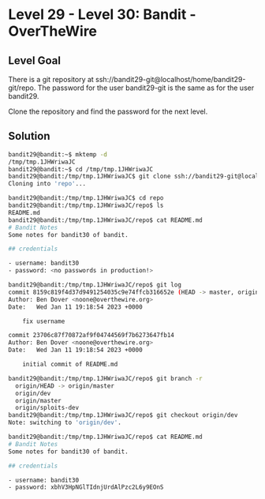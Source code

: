 # Level 29 - Level 30: Bandit - OverTheWire

## Level Goal

There is a git repository at ssh://bandit29-git@localhost/home/bandit29-git/repo. The password for the user bandit29-git is the same as for the user bandit29.

Clone the repository and find the password for the next level.

## Solution

```bash
bandit29@bandit:~$ mktemp -d
/tmp/tmp.1JHWriwaJC
bandit29@bandit:~$ cd /tmp/tmp.1JHWriwaJC
bandit29@bandit:/tmp/tmp.1JHWriwaJC$ git clone ssh://bandit29-git@localhost:2220/home/bandit29-git/repo
Cloning into 'repo'...

bandit29@bandit:/tmp/tmp.1JHWriwaJC$ cd repo
bandit29@bandit:/tmp/tmp.1JHWriwaJC/repo$ ls
README.md
bandit29@bandit:/tmp/tmp.1JHWriwaJC/repo$ cat README.md 
# Bandit Notes
Some notes for bandit30 of bandit.

## credentials

- username: bandit30
- password: <no passwords in production!>

bandit29@bandit:/tmp/tmp.1JHWriwaJC/repo$ git log
commit 8159c819f4d37d9491254035c9e74ffcb316652e (HEAD -> master, origin/master, origin/HEAD)
Author: Ben Dover <noone@overthewire.org>
Date:   Wed Jan 11 19:18:54 2023 +0000

    fix username

commit 23706c87f70872af9f04744569f7b6273647fb14
Author: Ben Dover <noone@overthewire.org>
Date:   Wed Jan 11 19:18:54 2023 +0000

    initial commit of README.md

bandit29@bandit:/tmp/tmp.1JHWriwaJC/repo$ git branch -r
  origin/HEAD -> origin/master
  origin/dev
  origin/master
  origin/sploits-dev
bandit29@bandit:/tmp/tmp.1JHWriwaJC/repo$ git checkout origin/dev 
Note: switching to 'origin/dev'.

bandit29@bandit:/tmp/tmp.1JHWriwaJC/repo$ cat README.md 
# Bandit Notes
Some notes for bandit30 of bandit.

## credentials

- username: bandit30
- password: xbhV3HpNGlTIdnjUrdAlPzc2L6y9EOnS
```